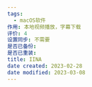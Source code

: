 ```yaml
---
tags:
  - macOS软件
作用: 本地视频播放，字幕下载
评价: 4
设置同步: 不需要
是否已备份:
是否已重装:
title: IINA
date created: 2023-02-28
date modified: 2023-03-08
---
```

